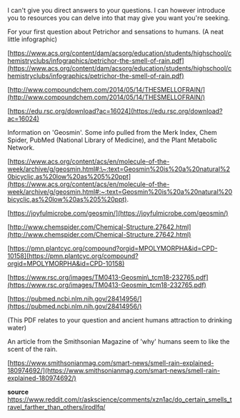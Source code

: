 I can't give you direct answers to your questions.  I can however introduce you to resources you can delve into that may give you want you're seeking.

For your first question about Petrichor and sensations to humans.  (A neat little infographic)

[https://www.acs.org/content/dam/acsorg/education/students/highschool/chemistryclubs/infographics/petrichor-the-smell-of-rain.pdf](https://www.acs.org/content/dam/acsorg/education/students/highschool/chemistryclubs/infographics/petrichor-the-smell-of-rain.pdf)

[http://www.compoundchem.com/2014/05/14/THESMELLOFRAIN/](http://www.compoundchem.com/2014/05/14/THESMELLOFRAIN/)

[https://edu.rsc.org/download?ac=16024](https://edu.rsc.org/download?ac=16024)

Information on 'Geosmin'. Some info pulled from the Merk Index, Chem Spider, PubMed (National Library of Medicine), and the Plant Metabolic Network.

[https://www.acs.org/content/acs/en/molecule-of-the-week/archive/g/geosmin.html#:\~:text=Geosmin%20is%20a%20natural%20bicyclic,as%20low%20as%205%20ppt](https://www.acs.org/content/acs/en/molecule-of-the-week/archive/g/geosmin.html#:~:text=Geosmin%20is%20a%20natural%20bicyclic,as%20low%20as%205%20ppt).

[https://joyfulmicrobe.com/geosmin/](https://joyfulmicrobe.com/geosmin/)

[http://www.chemspider.com/Chemical-Structure.27642.html](http://www.chemspider.com/Chemical-Structure.27642.html)

[https://pmn.plantcyc.org/compound?orgid=MPOLYMORPHA&id=CPD-10158](https://pmn.plantcyc.org/compound?orgid=MPOLYMORPHA&id=CPD-10158)

[https://www.rsc.org/images/TM0413-Geosmin\_tcm18-232765.pdf](https://www.rsc.org/images/TM0413-Geosmin_tcm18-232765.pdf)

[https://pubmed.ncbi.nlm.nih.gov/28414956/](https://pubmed.ncbi.nlm.nih.gov/28414956/)

(This PDF relates to your question and ancient humans attraction to drinking water)

An article from the Smithsonian Magazine of 'why' humans seem to like the scent of the rain.

[https://www.smithsonianmag.com/smart-news/smell-rain-explained-180974692/](https://www.smithsonianmag.com/smart-news/smell-rain-explained-180974692/)

**source** https://www.reddit.com/r/askscience/comments/xzn1ac/do_certain_smells_travel_farther_than_others/irodlfq/
